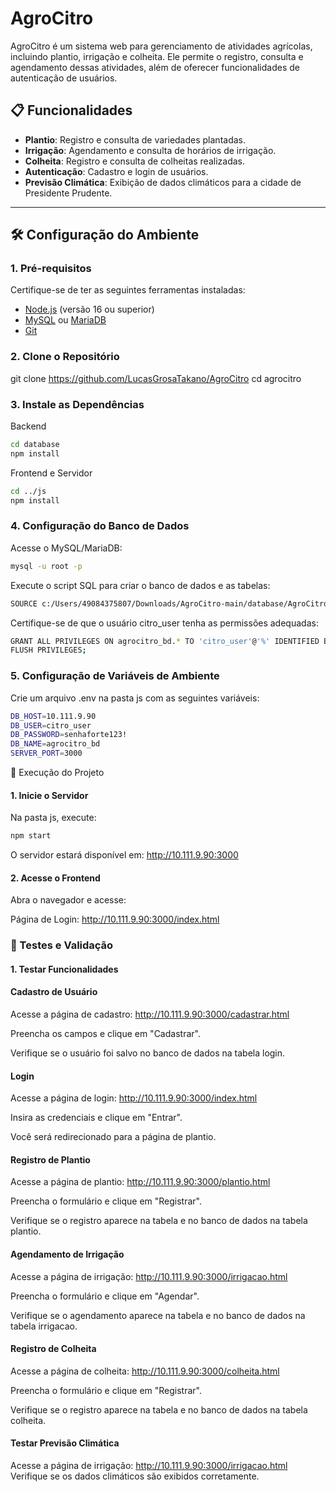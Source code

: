 # AgroCitro

AgroCitro é um sistema web para gerenciamento de atividades agrícolas, incluindo plantio, irrigação e colheita. Ele permite o registro, consulta e agendamento dessas atividades, além de oferecer funcionalidades de autenticação de usuários.

## 📋 Funcionalidades

- **Plantio**: Registro e consulta de variedades plantadas.
- **Irrigação**: Agendamento e consulta de horários de irrigação.
- **Colheita**: Registro e consulta de colheitas realizadas.
- **Autenticação**: Cadastro e login de usuários.
- **Previsão Climática**: Exibição de dados climáticos para a cidade de Presidente Prudente.

---

## 🛠️ Configuração do Ambiente

### 1. **Pré-requisitos**
Certifique-se de ter as seguintes ferramentas instaladas:
- [Node.js](https://nodejs.org/) (versão 16 ou superior)
- [MySQL](https://www.mysql.com/) ou [MariaDB](https://mariadb.org/)
- [Git](https://git-scm.com/)

### 2. **Clone o Repositório**
git clone https://github.com/LucasGrosaTakano/AgroCitro
cd agrocitro

### 3. Instale as Dependências
Backend
```bash
cd database
npm install
```
Frontend e Servidor
```bash
cd ../js
npm install
```
### 4. Configuração do Banco de Dados
Acesse o MySQL/MariaDB:
```bash
mysql -u root -p
```
Execute o script SQL para criar o banco de dados e as tabelas:
```bash
SOURCE c:/Users/49084375807/Downloads/AgroCitro-main/database/AgroCitro_Banco (2).sq
```
Certifique-se de que o usuário citro_user tenha as permissões adequadas:
```bash
GRANT ALL PRIVILEGES ON agrocitro_bd.* TO 'citro_user'@'%' IDENTIFIED BY 'senhaforte123!';
FLUSH PRIVILEGES;
```

### 5. Configuração de Variáveis de Ambiente
Crie um arquivo .env na pasta js com as seguintes variáveis:
```bash
DB_HOST=10.111.9.90
DB_USER=citro_user
DB_PASSWORD=senhaforte123!
DB_NAME=agrocitro_bd
SERVER_PORT=3000
```

🚀 Execução do Projeto
#### 1. Inicie o Servidor
Na pasta js, execute:
```bash
npm start
```
O servidor estará disponível em: http://10.111.9.90:3000

#### 2. Acesse o Frontend
Abra o navegador e acesse:

Página de Login: http://10.111.9.90:3000/index.html
### 🧪 Testes e Validação
#### 1. Testar Funcionalidades
#### Cadastro de Usuário
Acesse a página de cadastro: http://10.111.9.90:3000/cadastrar.html

Preencha os campos e clique em "Cadastrar".

Verifique se o usuário foi salvo no banco de dados na tabela login.

#### Login

Acesse a página de login: http://10.111.9.90:3000/index.html

Insira as credenciais e clique em "Entrar".

Você será redirecionado para a página de plantio.

#### Registro de Plantio

Acesse a página de plantio: http://10.111.9.90:3000/plantio.html

Preencha o formulário e clique em "Registrar".

Verifique se o registro aparece na tabela e no banco de dados na tabela plantio.

#### Agendamento de Irrigação

Acesse a página de irrigação: http://10.111.9.90:3000/irrigacao.html

Preencha o formulário e clique em "Agendar".

Verifique se o agendamento aparece na tabela e no banco de dados na tabela irrigacao.

#### Registro de Colheita

Acesse a página de colheita: http://10.111.9.90:3000/colheita.html

Preencha o formulário e clique em "Registrar".

Verifique se o registro aparece na tabela e no banco de dados na tabela colheita.

#### Testar Previsão Climática
Acesse a página de irrigação: http://10.111.9.90:3000/irrigacao.html
Verifique se os dados climáticos são exibidos corretamente.
